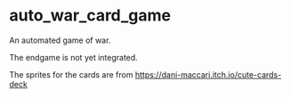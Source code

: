# auto_war_card_game

An automated game of war.

The endgame is not yet integrated.

The sprites for the cards are from https://dani-maccari.itch.io/cute-cards-deck
